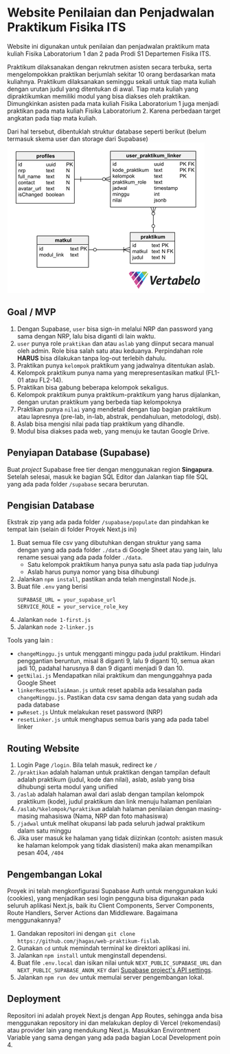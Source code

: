 # Website Penilaian dan Penjadwalan Praktikum Fisika ITS

Website ini digunakan untuk penilaian dan penjadwalan praktikum mata kuliah Fisika Laboratorium 1 dan 2 pada Prodi S1 Departemen Fisika ITS.

Praktikum dilaksanakan dengan rekrutmen asisten secara terbuka, serta mengelompokkan praktikan berjumlah sekitar 10 orang berdasarkan mata kuliahnya. Praktikum dilaksanakan seminggu sekali untuk tiap mata kuliah dengan urutan judul yang ditentukan di awal. Tiap mata kuliah yang dipraktikumkan memiliki modul yang bisa diakses oleh praktikan. Dimungkinkan asisten pada mata kuliah Fisika Laboratorium 1 juga menjadi praktikan pada mata kuliah Fisika Laboratorium 2. Karena perbedaan target angkatan pada tiap mata kuliah.

Dari hal tersebut, dibentuklah struktur database seperti berikut (belum termasuk skema user dan storage dari Supabase)
![Struktur Database](./images/struktur.png)

## Goal / MVP

1. Dengan Supabase, `user` bisa sign-in melalui NRP dan password yang sama dengan NRP, lalu bisa diganti di lain waktu.
2. `user` punya role `praktikan` dan atau `aslab` yang diinput secara manual oleh admin. Role bisa salah satu atau keduanya. Perpindahan role **HARUS** bisa dilakukan tanpa log-out terlebih dahulu.
3. Praktikan punya `kelompok` praktikum yang jadwalnya ditentukan aslab.
4. Kelompok praktikum punya nama yang merepresentasikan matkul (FL1-01 atau FL2-14).
5. Praktikan bisa gabung beberapa kelompok sekaligus.
6. Kelompok praktikum punya praktikum-praktikum yang harus dijalankan, dengan urutan praktikum yang berbeda tiap kelompoknya
7. Praktikan punya `nilai` yang mendetail dengan tiap bagian praktikum atau lapresnya (pre-lab, in-lab, abstrak, pendahuluan, metodologi, dsb).
8. Aslab bisa mengisi nilai pada tiap praktikum yang dihandle.
9. Modul bisa diakses pada web, yang menuju ke tautan Google Drive.

## Penyiapan Database (Supabase)

Buat *project* Supabase free tier dengan menggunakan region **Singapura**. Setelah selesai, masuk ke bagian SQL Editor dan Jalankan tiap file SQL yang ada pada folder `/supabase` secara berurutan.

## Pengisian Database

Ekstrak zip yang ada pada folder `/supabase/populate` dan pindahkan ke tempat lain (selain di folder Proyek Next.js ini)

1. Buat semua file csv yang dibutuhkan dengan struktur yang sama dengan yang ada pada folder `./data` di Google Sheet atau yang lain, lalu rename sesuai yang ada pada folder `./data`.
   - Satu kelompok praktikum hanya punya satu asla pada tiap judulnya
   - Aslab harus punya nomor yang bisa dihubungi
2. Jalankan `npm install`, pastikan anda telah menginstall Node.js.
3. Buat file `.env` yang berisi
   ```
   SUPABASE_URL = your_supabase_url
   SERVICE_ROLE = your_service_role_key
   ```
4. Jalankan `node 1-first.js`
5. Jalankan `node 2-linker.js`

Tools yang lain : 
- `changeMinggu.js` untuk mengganti minggu pada judul praktikum. Hindari penggantian beruntun, misal 8 diganti 9, lalu 9 diganti 10, semua akan jadi 10, padahal harusnya 8 dan 9 diganti menjadi 9 dan 10.
- `getNilai.js` Mendapatkan nilai praktikum dan mengunggahnya pada Google Sheet
- `linkerResetNilaiAman.js` untuk reset apabila ada kesalahan pada `changeMinggu.js`. Pastikan data csv sama dengan data yang sudah ada pada database
- `pwReset.js` Untuk melakukan reset password (NRP)
- `resetLinker.js` untuk menghapus semua baris yang ada pada tabel linker

## Routing Website

1. Login Page `/login`. Bila telah masuk, redirect ke `/`
2. `/praktikan` adalah halaman untuk praktikan dengan tampilan default adalah praktikum (judul, kode dan nilai), aslab, aslab yang bisa dihubungi serta modul yang unified
3. `/aslab` adalah halaman awal dari aslab dengan tampilan kelompok praktikum (kode), judul praktikum dan link menuju halaman penilaian
4. `/aslab/%kelompok/%praktikum` adalah halaman penilaian dengan masing-masing mahasiswa (Nama, NRP dan foto mahasiswa)
5. `/jadwal` untuk melihat okupansi lab pada seluruh jadwal praktikum dalam satu minggu
6. Jika user masuk ke halaman yang tidak diizinkan (contoh: asisten masuk ke halaman kelompok yang tidak diasisteni) maka akan menampilkan pesan 404, `/404`

## Pengembangan Lokal

Proyek ini telah mengkonfigurasi Supabase Auth untuk menggunakan kuki (cookies), yang menjadikan sesi login pengguna bisa digunakan pada seluruh aplikasi Next.js, baik itu Client Components, Server Components, Route Handlers, Server Actions dan Middleware. Bagaimana menggunakannya?

1. Gandakan repositori ini dengan `git clone https://github.com/jhagas/web-praktikum-fislab`.
2. Gunakan `cd` untuk memindah terminal ke direktori aplikasi ini.
3. Jalankan `npm install` untuk menginstall dependensi.
4. Buat file `.env.local` dan isikan nilai untuk `NEXT_PUBLIC_SUPABASE_URL` dan `NEXT_PUBLIC_SUPABASE_ANON_KEY` dari [Supabase project's API settings](https://app.supabase.com/project/_/settings/api).
5. Jalankan `npm run dev` untuk memulai server pengembangan lokal.

## Deployment

Repositori ini adalah proyek Next.js dengan App Routes, sehingga anda bisa menggunakan repository ini dan melakukan deploy di Vercel (rekomendasi) atau provider lain yang mendukung Next.js. Masukkan Environtment Variable yang sama dengan yang ada pada bagian Local Development poin 4.

